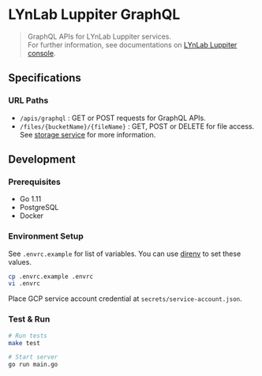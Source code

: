 # LYnLab Luppiter GraphQL

> GraphQL APIs for LYnLab Luppiter services.  
> For further information, see documentations on [LYnLab Luppiter console](https://luppiter.lynlab.co.kr/web).

## Specifications

### URL Paths

  - `/apis/graphql` : GET or POST requests for GraphQL APIs.
  - `/files/{bucketName}/{fileName}` : GET, POST or DELETE for file access. See [storage service](https://luppiter.lynlab.co.kr/web/services/storage) for more information.

## Development

### Prerequisites

  - Go 1.11
  - PostgreSQL
  - Docker

### Environment Setup

See `.envrc.example` for list of variables. You can use [direnv](http://direnv.net) to set these values.

```sh
cp .envrc.example .envrc
vi .envrc
```

Place GCP service account credential at `secrets/service-account.json`.

### Test & Run

```sh
# Run tests
make test

# Start server
go run main.go
```
